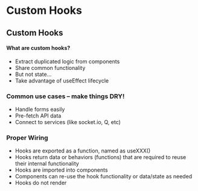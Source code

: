 # Custom Hooks

## Custom Hooks

#### What are custom hooks?
- Extract duplicated logic from components
- Share common functionality
- But not state…
- Take advantage of useEffect lifecycle
  
### Common use cases – make things DRY!
- Handle forms easily
- Pre-fetch API data
- Connect to services (like socket.io, Q, etc)

### Proper Wiring

- Hooks are exported as a function, named as useXXX()
- Hooks return data or behaviors (functions) that are required to reuse their internal functionality
- Hooks are imported into components
- Components can re-use the hook functionality or data/state as needed
- Hooks do not render